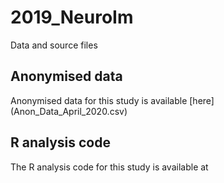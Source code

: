 # 2019_NeuroIm
Data and source files

## Anonymised data
Anonymised data for this study is available [here] (Anon_Data_April_2020.csv)

## R analysis code
The R analysis code for this study is available at 
